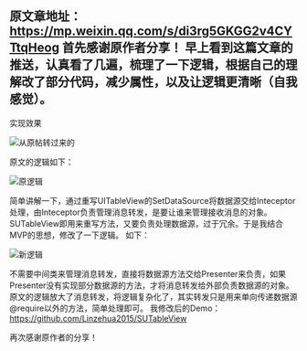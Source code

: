 原文章地址：https://mp.weixin.qq.com/s/di3rg5GKGG2v4CYTtqHeog
首先感谢原作者分享！
早上看到这篇文章的推送，认真看了几遍，梳理了一下逻辑，根据自己的理解改了部分代码，减少属性，以及让逻辑更清晰（自我感觉）。
---
实现效果

![从原帖转过来的](http://upload-images.jianshu.io/upload_images/2083012-76300e03a456fbb5?imageMogr2/auto-orient/strip)

原文的逻辑如下：

![原逻辑](https://upload-images.jianshu.io/upload_images/2083012-b266e4c40b12799b.png?imageMogr2/auto-orient/strip%7CimageView2/2/w/640)

简单讲解一下，通过重写UITableView的SetDataSource将数据源交给Inteceptor处理，由Inteceptor负责管理消息转发，是要让谁来管理接收消息的对象。
SUTableView即用来重写方法，又要负责处理数据源，过于冗余。于是我结合MVP的思想，修改了一下逻辑。
如下：

![新逻辑](https://upload-images.jianshu.io/upload_images/2083012-e3b874f0af79db55.png?imageMogr2/auto-orient/strip%7CimageView2/2/w/640)

不需要中间类来管理消息转发，直接将数据源方法交给Presenter来负责，如果Presenter没有实现部分数据源的方法，才将消息转发给外部负责数据源的对象。
原文的逻辑放大了消息转发，将逻辑复杂化了，其实转发只是用来单向传递数据源@require以外的方法，简单处理即可。 
我修改后的Demo：https://github.com/Linzehua2015/SUTableView

再次感谢原作者的分享！
